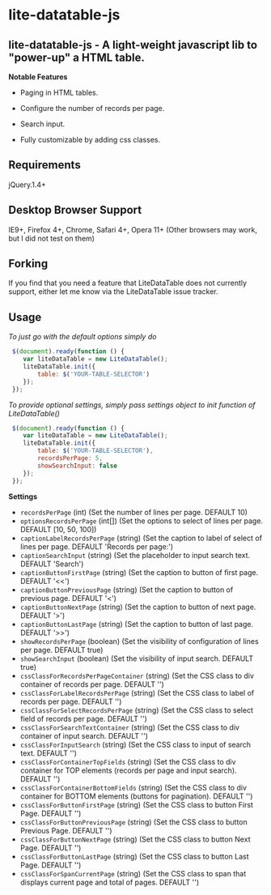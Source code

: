 lite-datatable-js
=============


lite-datatable-js - A light-weight javascript lib to "power-up" a HTML table.
-------------------------------------------------------------------------------


**Notable Features**
   - Paging in HTML tables.

   - Configure the number of records per page.

   - Search input.
   
   - Fully customizable by adding css classes.


## Requirements
jQuery.1.4+


## Desktop Browser Support
IE9+, Firefox 4+, Chrome, Safari 4+, Opera 11+ (Other browsers may work, but I did not test on them)


## Forking
If you find that you need a feature that LiteDataTable does not currently support, either let me know via the LiteDataTable issue tracker.

## Usage

*To just go with the default options simply do*

```javascript
 $(document).ready(function () {
	var liteDataTable = new LiteDataTable();
	liteDataTable.init({
		table: $('YOUR-TABLE-SELECTOR')
	});
 });
```

*To provide optional settings, simply pass settings object to init function of LiteDataTable()*

```javascript
 $(document).ready(function () {
	var liteDataTable = new LiteDataTable();
	liteDataTable.init({
		table: $('YOUR-TABLE-SELECTOR'),
		recordsPerPage: 5,
		showSearchInput: false
	});
 });
```

**Settings**

- `recordsPerPage`  (int)  (Set the number of lines per page. DEFAULT 10)
- `optionsRecordsPerPage`  (int[])  (Set the options to select of lines per page. DEFAULT [10, 50, 100])
- `captionLabelRecordsPerPage`  (string)  (Set the caption to label of select of lines per page. DEFAULT 'Records per page:')
- `captionSearchInput`  (string)  (Set the placeholder to input search text. DEFAULT 'Search')
- `captionButtonFirstPage`  (string)  (Set the caption to button of first page. DEFAULT '<<')
- `captionButtonPreviousPage`  (string)  (Set the caption to button of previous page. DEFAULT '<')
- `captionButtonNextPage`  (string)  (Set the caption to button of next page. DEFAULT '>')
- `captionButtonLastPage`  (string)  (Set the caption to button of last page. DEFAULT '>>')
- `showRecordsPerPage`  (boolean)  (Set the visibility of configuration of lines per page. DEFAULT true)
- `showSearchInput`  (boolean)  (Set the visibility of input search. DEFAULT true)
- `cssClassForRecordsPerPageContainer`  (string)  (Set the CSS class to div container of records per page. DEFAULT '')
- `cssClassForLabelRecordsPerPage`  (string)  (Set the CSS class to label of records per page. DEFAULT '')
- `cssClassForSelectRecordsPerPage`  (string)  (Set the CSS class to select field of records per page. DEFAULT '')
- `cssClassForSearchTextContainer`  (string)  (Set the CSS class to div container of input search. DEFAULT '')
- `cssClassForInputSearch`  (string)  (Set the CSS class to input of search text. DEFAULT '')
- `cssClassForContainerTopFields`  (string)  (Set the CSS class to div container for TOP elements (records per page and input search). DEFAULT '')
- `cssClassForContainerBottomFields`  (string)  (Set the CSS class to div container for BOTTOM elements (buttons for pagination). DEFAULT '')
- `cssClassForButtonFirstPage`  (string)  (Set the CSS class to button First Page. DEFAULT '')
- `cssClassForButtonPreviousPage`  (string)  (Set the CSS class to button Previous Page. DEFAULT '')
- `cssClassForButtonNextPage`  (string)  (Set the CSS class to button Next Page. DEFAULT '')
- `cssClassForButtonLastPage`  (string)  (Set the CSS class to button Last Page. DEFAULT '')
- `cssClassForSpanCurrentPage`  (string)  (Set the CSS class to span that displays current page and total of pages. DEFAULT '')
